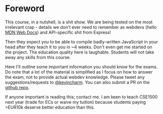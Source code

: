 # Foreword

This course, in a nutshell, is a shit show. We are being tested on the most irrelevant crap - details we don't ever need to remember as webdevs (hello [MDN Web Docs](https://developer.mozilla.org/en-US/)) and API-specific shit from Express!

Then they expect you to be able to compile badly-written JavaScript in your head after they teach it to you in ~4 weeks. Don't even get me started on the project. The education quality here is laughable. Students will not take away any skills from this course.

Here I'll outline some important information you should know for the exams. Do note that a lot of the material is simplified as I focus on how to answer the exam, not to provide actual webdev knowledge. Please tweet any suggestions/requests to [@kevincharm](https://twitter.com/kevincharm). You can also submit a PR on the [github repo](https://github.com/kevincharm/cse1500-cheatsheet).

If anyone important is reading this; contact me. I am keen to teach CSE1500 next year (trade for ECs or waive my tuition) because students paying >EUR10k deserve better education than this.
